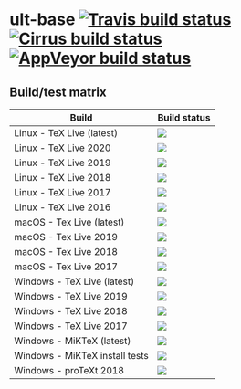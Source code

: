 # ult-base [![Travis build status][travis-badge]][travis-url] [![Cirrus build status][cirrus-badge]][cirrus-url] [![AppVeyor build status][appveyor-badge]][appveyor-url]


## Build/test matrix

| Build                           | Build status                                                                    |
| ------------------------------- | ------------------------------------------------------------------------------- |
| Linux - TeX Live (latest)       | [![][travis-linux-tl-latest-badge]](#)                                          |
| Linux - TeX Live 2020           | [![][cirrus-linux-tl-2020-badge]][cirrus-url]                                   |
| Linux - TeX Live 2019           | [![][cirrus-linux-tl-2019-badge]][cirrus-url]                                   |
| Linux - TeX Live 2018           | [![][cirrus-linux-tl-2018-badge]][cirrus-url]                                   |
| Linux - TeX Live 2017           | [![][cirrus-linux-tl-2017-badge]][cirrus-url]                                   |
| Linux - TeX Live 2016           | [![][cirrus-linux-tl-2016-badge]][cirrus-url]                                   |
| macOS - Tex Live (latest)       | [![][travis-macos-tl-latest-badge]](#)                                          |
| macOS - Tex Live 2019           | [![][travis-macos-tl-2019-badge]](#)                                            |
| macOS - Tex Live 2018           | [![][travis-macos-tl-2018-badge]](#)                                            |
| macOS - Tex Live 2017           | [![][travis-macos-tl-2017-badge]](#)                                            |
| Windows - TeX Live (latest)     | [![][appveyor-texlive-latest-badge]](#)                                         |
| Windows - TeX Live 2019         | [![][appveyor-texlive-2019-badge]](#)                                           |
| Windows - TeX Live 2018         | [![][appveyor-texlive-2018-badge]](#)                                           |
| Windows - TeX Live 2017         | [![][appveyor-texlive-2017-badge]](#)                                           |
| Windows - MiKTeX (latest)       | [![][appveyor-miktex-latest-badge]](#)                                          |
| Windows - MiKTeX install tests  | [![][appveyor-miktex-install-badge]](#)                                         |
| Windows - proTeXt 2018          | [![][appveyor-protext-2018-badge]](#)                                           |


[travis-badge]: https://travis-ci.com/egraff/ult-base.svg?branch=master
[travis-url]: https://travis-ci.com/egraff/ult-base
[cirrus-badge]: https://api.cirrus-ci.com/github/egraff/ult-base.svg?branch=master
[cirrus-url]: https://cirrus-ci.com/github/egraff/ult-base
[appveyor-badge]: https://ci.appveyor.com/api/projects/status/2i4xagf9s92eoxwu/branch/master?svg=true
[appveyor-url]: https://ci.appveyor.com/project/egraff/ult-base/branch/master

[travis-linux-tl-latest-badge]: https://travis-matrix-badges.herokuapp.com/repos/egraff/ult-base/branches/master/1?use_travis_com=true
[travis-macos-tl-latest-badge]: https://travis-matrix-badges.herokuapp.com/repos/egraff/ult-base/branches/master/2?use_travis_com=true
[travis-macos-tl-2019-badge]: https://travis-matrix-badges.herokuapp.com/repos/egraff/ult-base/branches/master/3?use_travis_com=true
[travis-macos-tl-2018-badge]: https://travis-matrix-badges.herokuapp.com/repos/egraff/ult-base/branches/master/4?use_travis_com=true
[travis-macos-tl-2017-badge]: https://travis-matrix-badges.herokuapp.com/repos/egraff/ult-base/branches/master/5?use_travis_com=true

[cirrus-linux-tl-2020-badge]: https://api.cirrus-ci.com/github/egraff/ult-base.svg?task=Linux%20-%20TeX%20Live%202020
[cirrus-linux-tl-2019-badge]: https://api.cirrus-ci.com/github/egraff/ult-base.svg?task=Linux%20-%20TeX%20Live%202019
[cirrus-linux-tl-2018-badge]: https://api.cirrus-ci.com/github/egraff/ult-base.svg?task=Linux%20-%20TeX%20Live%202018
[cirrus-linux-tl-2017-badge]: https://api.cirrus-ci.com/github/egraff/ult-base.svg?task=Linux%20-%20TeX%20Live%202017
[cirrus-linux-tl-2016-badge]: https://api.cirrus-ci.com/github/egraff/ult-base.svg?task=Linux%20-%20TeX%20Live%202016

[appveyor-texlive-latest-badge]: https://appveyor-matrix-badges.herokuapp.com/repos/egraff/ult-base/branch/master/1
[appveyor-texlive-2020-badge]: https://appveyor-matrix-badges.herokuapp.com/repos/egraff/ult-base/branch/master/2
[appveyor-texlive-2019-badge]: https://appveyor-matrix-badges.herokuapp.com/repos/egraff/ult-base/branch/master/3
[appveyor-texlive-2018-badge]: https://appveyor-matrix-badges.herokuapp.com/repos/egraff/ult-base/branch/master/4
[appveyor-texlive-2017-badge]: https://appveyor-matrix-badges.herokuapp.com/repos/egraff/ult-base/branch/master/5
[appveyor-miktex-latest-badge]: https://appveyor-matrix-badges.herokuapp.com/repos/egraff/ult-base/branch/master/6
[appveyor-miktex-install-badge]: https://appveyor-matrix-badges.herokuapp.com/repos/egraff/ult-base/branch/master/7
[appveyor-protext-2018-badge]: https://appveyor-matrix-badges.herokuapp.com/repos/egraff/ult-base/branch/master/8
